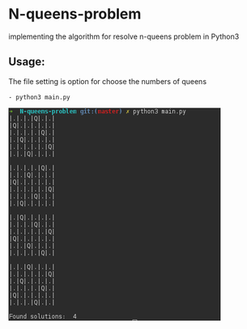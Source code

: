 
# N-queens-problem

implementing the algorithm for resolve n-queens problem in Python3

## Usage:

The file setting is option for choose the numbers of queens

    - python3 main.py

![alt tag](presentation.png)
